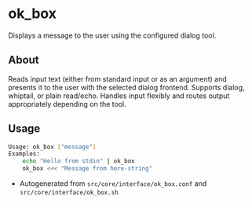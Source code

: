 # ok_box
Displays a message to the user using the configured dialog tool.

## About
Reads input text (either from standard input or as an argument) and presents it to the user with the selected dialog frontend. Supports dialog, whiptail, or plain read/echo. Handles input flexibly and routes output appropriately depending on the tool.

## Usage
~~~bash
Usage: ok_box ["message"]
Examples:
	echo "Hello from stdin" | ok_box
	ok_box <<< "Message from here-string"
~~~

- Autogenerated from `src/core/interface/ok_box.conf` and `src/core/interface/ok_box.sh`
